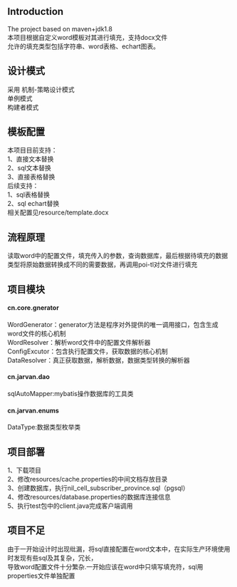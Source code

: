## Introduction
The project based on maven+jdk1.8 <br/>
本项目根据自定义word模板对其进行填充，支持docx文件<br/>
允许的填充类型包括字符串、word表格、echart图表。<br/>
## 设计模式
采用
机制-策略设计模式<br/>
单例模式<br/>
构建者模式<br/>
## 模板配置
本项目目前支持：<br/>
1、直接文本替换<br/>
2、sql文本替换<br/>
3、直接表格替换<br/>
后续支持：<br/>
1、sql表格替换<br/>
2、sql echart替换<br/>
相关配置见resource/template.docx

## 流程原理
读取word中的配置文件，填充传入的参数，查询数据库，最后根据待填充的数据类型将原始数据转换成不同的需要数据，再调用poi-tl对文件进行填充<br/>
## 项目模块

#### cn.core.gnerator
WordGenerator：generator方法是程序对外提供的唯一调用接口，包含生成word文件的核心机制<br/>
WordResolver：解析word文件中的配置文件解析器<br/>
ConfigExcutor：包含执行配置文件，获取数据的核心机制<br/>
DataResolver：真正获取数据，解析数据，数据类型转换的解析器<br/>

#### cn.jarvan.dao
sqlAutoMapper:mybatis操作数据库的工具类<br/>

#### cn.jarvan.enums
DataType:数据类型枚举类<br/>

## 项目部署
1、下载项目<br/>
2、修改resources/cache.properties的中间文档存放目录<br/>
3、创建数据库，执行nil_cell_subscriber_province.sql（pgsql）<br/>
4、修改resources/database.properties的数据库连接信息<br/>
5、执行test包中的client.java完成客户端调用

## 项目不足
由于一开始设计时出现纰漏，将sql直接配置在word文本中，在实际生产环境使用时发现有些sql及其复杂，冗长，<br/>
导致word配置文件十分繁杂.一开始应该在word中只填写填充符，sql用properties文件单独配置
